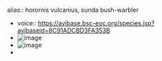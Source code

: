 alias:: horornis vulcanius, sunda bush-warbler

- voice:: https://avibase.bsc-eoc.org/species.jsp?avibaseid=8C91ADCBD3FA353B
- ![image](https://ipfs.io/ipfs/QmZrafbw47Qrm27PSdfvj6fEQZZHb38Py66a45tFQnT2oK)
- ![image](https://ipfs.io/ipfs/QmZMX8PQCeSJR74DUagjbvhFZA45abZKQZpd19pQia82Wk)
-